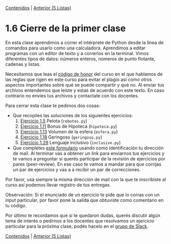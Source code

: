[Contenidos](../Contenidos.md) \| [Anterior (5 Listas)](05_Listas.md)

# 1.6 Cierre de la primer clase

En esta clase aprendimos a correr el intérprete de Python desde la línea de comandos para usarlo como una calculadora. Aprendimos a editar programas con un editor de texto y a correrlos en la terminal. Vimos diferentes tipos de datos: números enteros, números de punto flotante, cadenas y listas.

Necesitamos que leas el [código de honor](../Codigo.md) del curso en el que hablamos de las reglas que rigen en este curso para evitar el plagio así como otros aspectos importantes sobre qué se puede compartir y qué no. Al enviar tus archivos entendemos que leíste y estas de acuerdo con este texto. En caso contrario no envíes tus archivos y contactate con los docentes.

Para cerrar esta clase te pedimos dos cosas:
* Que recopiles las soluciones de los siguientes ejercicios:
    1. [Ejercicio 1.5](../01_Introduccion/02_Hello_world.md#ejercicio-15-la-pelota-que-rebota) Pelota (`rebotes.py`)
    2. [Ejercicio 1.11](../01_Introduccion/03_Numeros.md#ejercicio-111-bonus) Bonus de Hipoteca (`hipoteca.py`)
    3. [Ejercicio 1.13](../01_Introduccion/03_Numeros.md#ejercicio-113-el-volúmen-de-una-esfera) Volumen de la esfera (`esfera.py`)
    4. [Ejercicio 1.18](../01_Introduccion/04_Strings.md#ejercicio-118-geringoso-rústico) Geringoso (`geringoso.py`)
    5. [Ejercicio 1.29](../01_Introduccion/05_Listas.md#ejercicio-129-traductor-rústico-al-lenguaje-inclusivo) Lenguaje inclusivo (`inclusive.py`)
* Que completes [este formulario](https://docs.google.com/forms/d/1GGijTsgAvaRtZR8MPDq3_rGC5U0K52lHhxQ-ixYDCVc) usando como identificación tu dirección de mail. Al terminar vas a obtener un link para enviarnos tus ejercicios y te vamos a preguntar si querés participar de la revisión de ejercicios por pares (peer-review). En ese caso te vamos a mandar para que corrijas un par de ejercicios y vas a a recibir un par de correcciones.
  
Por favor, usá siempre la misma dirección de mail con la que te inscribiste al curso así podemos llevar registro de tus entregas.

Observación: Si el enunciado de un ejercicio te pide que lo corras con un input particular, por favor poné la salida que obtuviste como comentario en tu código. 

Por último te recordamos que si te quedaron dudas, querés discutir algún tema de interés o pedirnos a los docentes que resolvamos un ejercicio particular para la próxima clase, podés hacelo en el [grupo de Slack](../Slack.md).


[Contenidos](../Contenidos.md) \| [Anterior (5 Listas)](05_Listas.md)

